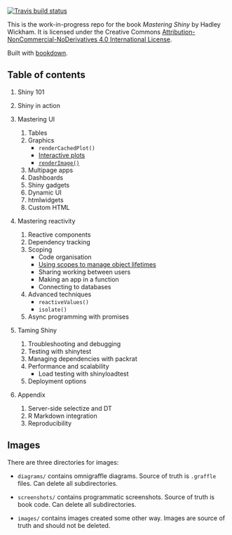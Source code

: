<!-- badges: start -->
[![Travis build status](https://travis-ci.org/hadley/mastering-shiny.svg?branch=master)](https://travis-ci.org/hadley/mastering-shiny)
<!-- badges: end -->

This is the work-in-progress repo for the book _Mastering Shiny_ by Hadley Wickham. It is licensed under the Creative Commons [Attribution-NonCommercial-NoDerivatives 4.0 International License](http://creativecommons.org/licenses/by-nc-nd/4.0/). 

Built with [bookdown](https://bookdown.org/yihui/bookdown/).

## Table of contents

1. Shiny 101

1. Shiny in action

1. Mastering UI
    1. Tables
    1. Graphics
       * `renderCachedPlot()`
       * [Interactive plots](https://shiny.rstudio.com/articles/plot-interaction.html)
       * [`renderImage()`](https://shiny.rstudio.com/articles/images.html)
    1. Multipage apps
    1. Dashboards
    1. Shiny gadgets
    1. Dynamic UI
    1. htmlwidgets
    1. Custom HTML

1. Mastering reactivity
    1. Reactive components 
    1. Dependency tracking
    1. Scoping
       * Code organisation
       * [Using scopes to manage object lifetimes](https://shiny.rstudio.com/articles/scoping.html)
       * Sharing working between users
       * Making an app in a function
       * Connecting to databases
    1. Advanced techniques
        * `reactiveValues()`
        * `isolate()`
    1. Async programming with promises

1. Taming Shiny
    1. Troubleshooting and debugging
    1. Testing with shinytest
    1. Managing dependencies with packrat
    1. Performance and scalability
       *  Load testing with shinyloadtest
    1. Deployment options

1. Appendix
    1. Server-side selectize and DT
    1. R Markdown integration
    1. Reproducibility

## Images

There are three directories for images:

* `diagrams/` contains omnigraffle diagrams. Source of truth is `.graffle` 
  files. Can delete all subdirectories.
  
* `screenshots/` contains programmatic screenshots. Source of truth is 
  book code. Can delete all subdirectories.
  
* `images/` contains images created some other way. Images are source of
  truth and should not be deleted.
